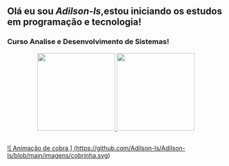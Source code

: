 
##  Olá eu sou _*Adilson-ls*_,estou iniciando os estudos em programação e tecnologia!
 
### Curso Analise e Desenvolvimento de Sistemas!

<div align = "center">
  <a href="https://github.com/Adilson-ls">
  <img height = "180em" src = "https://github-readme-stats.vercel.app/api?username=Adilson-ls&show_icons=true&theme=dracula&include_all_commits=true&count_private=true" />
  <img height = "180em" src = "https://github-readme-stats.vercel.app/api/top-langs/?username=Adilson-ls&layout=compact&langs_count=6&theme=dracula" /> 
</div>

##
 
 ![ Animação de cobra ] (https://github.com/Adilson-ls/Adilson-ls/blob/main/imagens/cobrinha.svg)
 
 
